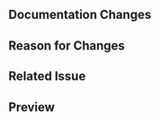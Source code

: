 <!--
Thank you for improving our documentation!
-->

## Documentation Changes
<!-- Describe what you've added or changed in the documentation -->

## Reason for Changes
<!-- Explain why these changes were necessary -->

## Related Issue
<!-- Reference the issue if applicable: Addresses #issue_number -->

## Preview
<!-- If applicable, provide preview links or screenshots -->
